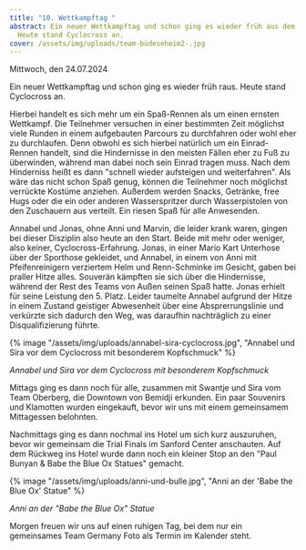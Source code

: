 ```yaml
---
title: "10. Wettkampftag "
abstract: Ein neuer Wettkampftag und schon ging es wieder früh aus dem Bett.
  Heute stand Cyclocross an.
cover: /assets/img/uploads/team-büdeseheim2-.jpg
---
```

Mittwoch, den 24.07.2024

Ein neuer Wettkampftag und schon ging es wieder früh raus. Heute stand Cyclocross an.

Hierbei handelt es sich mehr um ein Spaß-Rennen als um einen ernsten Wettkampf. Die Teilnehmer versuchen in einer bestimmten Zeit möglichst viele Runden in einem aufgebauten Parcours zu durchfahren oder wohl eher zu durchlaufen. Denn obwohl es sich hierbei natürlich um ein Einrad-Rennen handelt, sind die Hindernisse in den meisten Fällen eher zu Fuß zu überwinden, während man dabei noch sein Einrad tragen muss. Nach dem Hinderniss heißt es dann "schnell wieder aufsteigen und weiterfahren". Als wäre das nicht schon Spaß genug, können die Teilnehmer noch möglichst verrückte Kostüme anziehen. Außerdem werden Snacks, Getränke, free Hugs oder die ein oder anderen Wasserspritzer durch Wasserpistolen von den Zuschauern aus verteilt. Ein riesen Spaß für alle Anwesenden. 

Annabel und Jonas, ohne Anni und Marvin, die leider krank waren, gingen bei dieser Disziplin also heute an den Start. Beide mit mehr oder weniger, also keiner, Cyclocross-Erfahrung. Jonas, in einer Mario Kart Unterhose über der Sporthose gekleidet, und Annabel, in einem von Anni mit Pfeifenreinigern verziertem Helm und Renn-Schminke im Gesicht, gaben bei praller Hitze alles. Souverän kämpften sie sich über die Hindernisse, während der Rest des Teams von Außen seinen Spaß hatte. Jonas erhielt für seine Leistung den 5. Platz. Leider taumelte Annabel aufgrund der Hitze in einem Zustand geistiger Abwesenheit über eine Absprerrungslinie und verkürzte sich dadurch den Weg, was daraufhin nachträglich zu einer Disqualifizierung führte. 

{% image "/assets/img/uploads/annabel-sira-cyclocross.jpg", "Annabel und Sira vor dem Cyclocross mit besonderem Kopfschmuck" %}

*Annabel und Sira vor dem Cyclocross mit besonderem Kopfschmuck*

Mittags ging es dann noch für alle, zusammen mit Swantje und Sira vom Team Oberberg, die Downtown von Bemidji erkunden. Ein paar Souvenirs und Klamotten wurden eingekauft, bevor wir uns mit einem gemeinsamem Mittagessen belohnten. 

Nachmittags ging es dann nochmal ins Hotel um sich kurz auszuruhen, bevor wir gemeinsam die Trial Finals im Sanford Center anschauten. Auf dem Rückweg ins Hotel wurde dann noch ein kleiner Stop an den "Paul Bunyan & Babe the Blue Ox Statues" gemacht. 

{% image "/assets/img/uploads/anni-und-bulle.jpg", "Anni an der 'Babe the Blue Ox' Statue" %}

*Anni an der "Babe the Blue Ox" Statue*

Morgen freuen wir uns auf einen ruhigen Tag, bei dem nur ein gemeinsames Team Germany Foto als Termin im Kalender steht.
